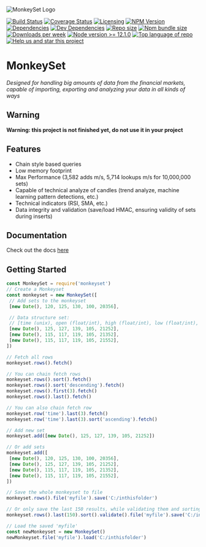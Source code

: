 ![MonkeySet Logo](https://i.imgur.com/xulpNjs.png)

[![Build Status](https://travis-ci.org/michaeldegroot/MonkeySet.png?branch=master)](https://travis-ci.org/michaeldegroot/MonkeySet)
[![Coverage Status](https://coveralls.io/repos/github/michaeldegroot/MonkeySet/badge.svg?branch=master)](https://coveralls.io/github/michaeldegroot/MonkeySet?branch=master)
[![Licensing](https://img.shields.io/github/license/michaeldegroot/monkeyset.svg)](https://raw.githubusercontent.com/michaeldegroot/MonkeySet/master/LICENSE)
[![NPM Version](https://img.shields.io/npm/v/monkeyset.svg)](https://www.npmjs.com/package/monkeyset)
[![Dependencies](https://david-dm.org/michaeldegroot/monkeyset/status.svg)](https://david-dm.org/michaeldegroot/monkeyset)
[![Dev Dependencies](https://david-dm.org/michaeldegroot/monkeyset/dev-status.svg)](https://david-dm.org/michaeldegroot/monkeyset?type=dev)
[![Repo size](https://img.shields.io/github/repo-size/michaeldegroot/monkeyset.svg)](https://github.com/michaeldegroot/MonkeySet)
[![Npm bundle size](https://img.shields.io/bundlephobia/min/monkeyset.svg)](https://www.npmjs.com/package/monkeyset)
[![Downloads per week](https://img.shields.io/npm/dw/localeval.svg)](https://www.npmjs.com/package/monkeyset)
[![Node version >= 12.1.0](https://img.shields.io/badge/node-%3E=12.1.0-green.svg)](https://github.com/michaeldegroot/MonkeySet)
[![Top language of repo](https://img.shields.io/github/languages/top/badges/shields.svg)](https://github.com/michaeldegroot/MonkeySet)
[![Help us and star this project](https://img.shields.io/github/stars/michaeldegroot/monkeyset.svg?style=social)](https://github.com/michaeldegroot/MonkeySet)

# MonkeySet
*Designed for handling big amounts of data from the financial markets, capable of importing, exporting and analyzing your data in all kinds of ways*

## Warning
**Warning: this project is not finished yet, do not use it in your project**

## Features
 - Chain style based queries
 - Low memory footprint
 - Max Performance (3,582 adds m/s, 5,714 lookups m/s for 10,000,000 sets)
 - Capable of technical analyze of candles (trend analyze, machine learning pattern detections, etc.)
 - Technical indicators (RSI, SMA, etc.)
 - Data integrity and validation (save/load HMAC, ensuring validity of sets during inserts)

## Documentation
 Check out the docs [here](https://htmlpreview.github.io/?https://github.com/michaeldegroot/MonkeySet/blob/master/out/index.html)


## Getting Started

 ```javascript
const MonkeySet = require('monkeyset')
// Create a Monkeyset
const monkeyset = new MonkeySet([
  // Add sets to the monkeyset
  [new Date(), 120, 125, 130, 100, 20356],

  // Data structure set:
  // [time (unix), open (float/int), high (float/int), low (float/int), close (float/int), volume (float/int)]
  [new Date(), 125, 127, 139, 105, 21252],
  [new Date(), 115, 117, 119, 105, 21352],
  [new Date(), 115, 117, 119, 105, 21552],
])

// Fetch all rows
monkeyset.rows().fetch()

// You can chain fetch rows
monkeyset.rows().sort().fetch()
monkeyset.rows().sort('descending').fetch()
monkeyset.rows().first(3).fetch()
monkeyset.rows().last().fetch()

// You can also chain fetch row
monkeyset.row('time').last(3).fetch()
monkeyset.row('time').last(3).sort('ascending').fetch()

// Add new set
monkeyset.add([new Date(), 125, 127, 139, 105, 21252])

// Or add sets
monkeyset.add([
  [new Date(), 120, 125, 130, 100, 20356],
  [new Date(), 125, 127, 139, 105, 21252],
  [new Date(), 115, 117, 119, 105, 21352],
  [new Date(), 115, 117, 119, 105, 21552],
])

// Save the whole monkeyset to file
monkeyset.rows().file('myfile').save('C:/inthisfolder')

// Or only save the last 150 results, while validating them and sorting
monkeyset.rows().last(150).sort().validate().file('myfile').save('C:/inthisfolder')

// Load the saved 'myfile'
const newMonkeyset = new MonkeySet()
newMonkeyset.file('myfile').load('C:/inthisfolder')
```
